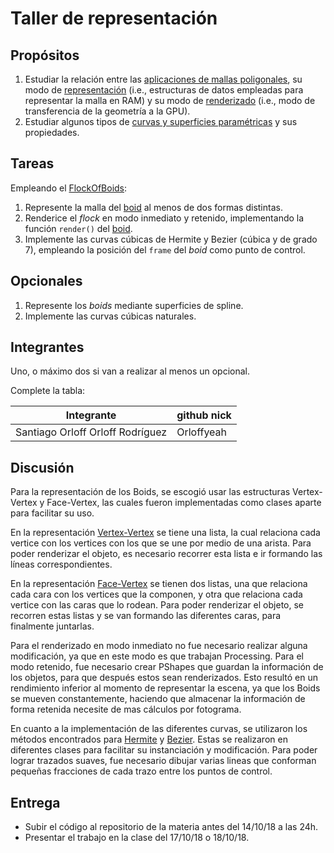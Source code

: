 # Taller de representación

## Propósitos

1. Estudiar la relación entre las [aplicaciones de mallas poligonales](https://github.com/VisualComputing/representation), su modo de [representación](https://en.wikipedia.org/wiki/Polygon_mesh) (i.e., estructuras de datos empleadas para representar la malla en RAM) y su modo de [renderizado](https://processing.org/tutorials/pshape/) (i.e., modo de transferencia de la geometría a la GPU).
2. Estudiar algunos tipos de [curvas y superficies paramétricas](https://github.com/VisualComputing/Curves) y sus propiedades.

## Tareas

Empleando el [FlockOfBoids](https://github.com/VisualComputing/frames/tree/master/examples/demos/FlockOfBoids):

1. Represente la malla del [boid](https://github.com/VisualComputing/frames/blob/master/examples/demos/FlockOfBoids/Boid.pde) al menos de dos formas distintas.
2. Renderice el _flock_ en modo inmediato y retenido, implementando la función ```render()``` del [boid](https://github.com/VisualComputing/frames/blob/master/examples/demos/FlockOfBoids/Boid.pde).
3. Implemente las curvas cúbicas de Hermite y Bezier (cúbica y de grado 7), empleando la posición del `frame` del _boid_ como punto de control.

## Opcionales

1. Represente los _boids_ mediante superficies de spline.
2. Implemente las curvas cúbicas naturales.

## Integrantes

Uno, o máximo dos si van a realizar al menos un opcional.

Complete la tabla:

| Integrante | github nick |
|------------|-------------|
| Santiago Orloff Orloff Rodríguez | Orloffyeah |

## Discusión

Para la representación de los Boids, se escogió usar las estructuras Vertex-Vertex y Face-Vertex, las cuales fueron implementadas como clases aparte para facilitar su uso.

En la representación [Vertex-Vertex](https://en.wikipedia.org/wiki/Polygon_mesh#Vertex-vertex_meshes) se tiene una lista, la cual relaciona cada vertice con los vertices con los que se une por medio de una arista. Para poder renderizar el objeto, es necesario recorrer esta lista e ir formando las líneas correspondientes.

En la representación [Face-Vertex](https://en.wikipedia.org/wiki/Polygon_mesh#Face-vertex_meshes) se tienen dos listas, una que relaciona cada cara con los vertices que la componen, y otra que relaciona cada vertice con las caras que lo rodean. Para poder renderizar el objeto, se recorren estas listas y se van formando las diferentes caras, para finalmente juntarlas.

Para el renderizado en modo inmediato no fue necesario realizar alguna modificación, ya que en este modo es que trabajan Processing. Para el modo retenido, fue necesario crear PShapes que guardan la información de los objetos, para que después estos sean renderizados. Esto resultó en un rendimiento inferior al momento de representar la escena, ya que los Boids se mueven constantemente, haciendo que almacenar la información de forma retenida necesite de mas cálculos por fotograma.

En cuanto a la implementación de las diferentes curvas, se utilizaron los métodos encontrados para [Hermite](https://en.wikipedia.org/wiki/Cubic_Hermite_spline#Representations) y [Bezier](https://en.wikipedia.org/wiki/B%C3%A9zier_curve#General_definition).
Estas se realizaron en diferentes clases para facilitar su instanciación y modificación. Para poder lograr trazados suaves, fue necesario dibujar varias lineas que conforman pequeñas fracciones de cada trazo entre los puntos de control.

## Entrega

* Subir el código al repositorio de la materia antes del 14/10/18 a las 24h.
* Presentar el trabajo en la clase del 17/10/18 o 18/10/18.